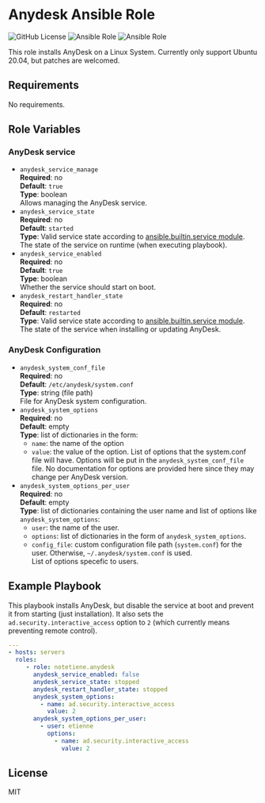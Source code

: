 Anydesk Ansible Role
========================

![GitHub License](https://img.shields.io/github/license/notetiene/ansible-role-anydesk?style=for-the-badge)
![Ansible Role](https://img.shields.io/ansible/role/d/notetiene/anydesk?style=for-the-badge&link=https%3A%2F%2Fgalaxy.ansible.com%2Fnotetiene%2Fanydesk)
![Ansible Role](https://img.shields.io/ansible/role/d/notetiene/anydesk?style=for-the-badge&link=https%3A%2F%2Fgalaxy.ansible.com%2Fnotetiene%2Fanydesk)

This role installs AnyDesk on a Linux System. Currently only support Ubuntu 20.04, but patches are welcomed.

Requirements
------------

No requirements.

Role Variables
--------------

### AnyDesk service

- `anydesk_service_manage` \
  **Required**: no \
  **Default**: `true` \
  **Type**: boolean \
  Allows managing the AnyDesk service.
- `anydesk_service_state` \
  **Required**: no \
  **Default**: `started` \
  **Type**: Valid service state according to [ansible.builtin.service module](https://docs.ansible.com/ansible/latest/collections/ansible/builtin/service_module.html#parameter-state).
  The state of the service on runtime (when executing playbook).
- `anydesk_service_enabled` \
  **Required**: no \
  **Default**: `true` \
  **Type**: boolean \
  Whether the service should start on boot.
- `anydesk_restart_handler_state` \
  **Required**: no \
  **Default**: `restarted` \
  **Type**: Valid service state according to [ansible.builtin.service module](https://docs.ansible.com/ansible/latest/collections/ansible/builtin/service_module.html#parameter-state). \
  The state of the service when installing or updating AnyDesk.

### AnyDesk Configuration
- `anydesk_system_conf_file` \
  **Required**: no \
  **Default**: `/etc/anydesk/system.conf` \
  **Type**: string (file path) \
  File for AnyDesk system configuration.
- `anydesk_system_options` \
  **Required**: no \
  **Default**: empty \
  **Type**: list of dictionaries in the form:
    * `name`: the name of the option
    * `value`: the value of the option.
  List of options that the system.conf file will have.  Options will be put in the `anydesk_system_conf_file` file.  No documentation for options are provided here since they may change per AnyDesk version.
- `anydesk_system_options_per_user` \
  **Required**: no \
  **Default**: empty \
  **Type**: list of dictionaries containing the user name and list of options like `anydesk_system_options`:
    * `user`: the name of the user.
    * `options`: list of dictionaries in the form of `anydesk_system_options`.
    * `config_file`: custom configuration file path (`system.conf`) for the user.  Otherwise, `~/.anydesk/system.conf` is used. \
  List of options specefic to users.

Example Playbook
----------------

This playbook installs AnyDesk, but disable the service at boot and prevent it from starting (just installation).  It also sets the `ad.security.interactive_access` option to `2` (which currently means preventing remote control).

```yaml
---
- hosts: servers
  roles:
     - role: notetiene.anydesk
       anydesk_service_enabled: false
       anydesk_service_state: stopped
       anydesk_restart_handler_state: stopped
       anydesk_system_options:
         - name: ad.security.interactive_access
           value: 2
       anydesk_system_options_per_user:
         - user: etienne
           options:
             - name: ad.security.interactive_access
               value: 2
```

License
-------

MIT

